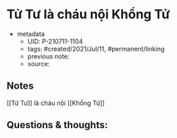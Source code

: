 ---
---

# Tử Tư là cháu nội Khổng Tử

- metadata
	- UID: P-210711-1104
	- tags: #created/2021/Jul/11, #permanent/linking
	- previous note: 
	- source: 

## Notes
[[Tử Tư]] là cháu nội [[Khổng Tử]]

## Questions & thoughts:


